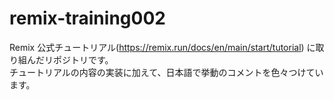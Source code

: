 # remix-training002

Remix 公式チュートリアル(<https://remix.run/docs/en/main/start/tutorial>) に取り組んだリポジトリです。  
チュートリアルの内容の実装に加えて、日本語で挙動のコメントを色々つけています。
